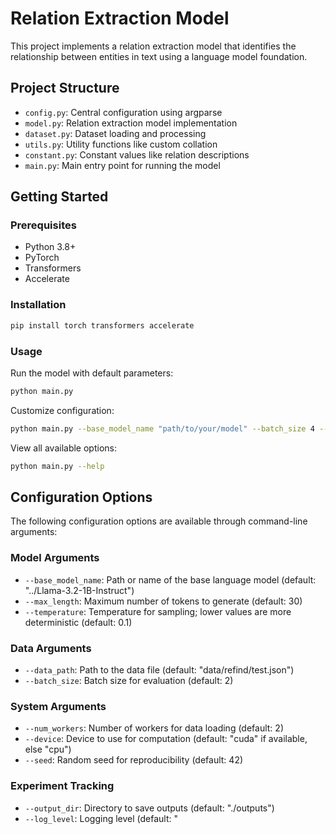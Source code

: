 # Relation Extraction Model

This project implements a relation extraction model that identifies the relationship between entities in text using a language model foundation.

## Project Structure

- `config.py`: Central configuration using argparse
- `model.py`: Relation extraction model implementation
- `dataset.py`: Dataset loading and processing
- `utils.py`: Utility functions like custom collation
- `constant.py`: Constant values like relation descriptions
- `main.py`: Main entry point for running the model

## Getting Started

### Prerequisites

- Python 3.8+
- PyTorch
- Transformers
- Accelerate

### Installation

```bash
pip install torch transformers accelerate
```

### Usage

Run the model with default parameters:

```bash
python main.py
```

Customize configuration:

```bash
python main.py --base_model_name "path/to/your/model" --batch_size 4 --data_path "data/your_dataset.json"
```

View all available options:

```bash
python main.py --help
```

## Configuration Options

The following configuration options are available through command-line arguments:

### Model Arguments
- `--base_model_name`: Path or name of the base language model (default: "../Llama-3.2-1B-Instruct")
- `--max_length`: Maximum number of tokens to generate (default: 30)
- `--temperature`: Temperature for sampling; lower values are more deterministic (default: 0.1)

### Data Arguments
- `--data_path`: Path to the data file (default: "data/refind/test.json")
- `--batch_size`: Batch size for evaluation (default: 2)

### System Arguments
- `--num_workers`: Number of workers for data loading (default: 2)
- `--device`: Device to use for computation (default: "cuda" if available, else "cpu")
- `--seed`: Random seed for reproducibility (default: 42)

### Experiment Tracking
- `--output_dir`: Directory to save outputs (default: "./outputs")
- `--log_level`: Logging level (default: "